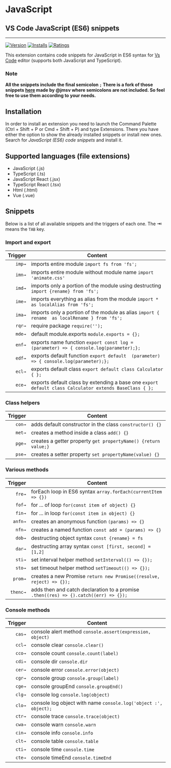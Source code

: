 # JavaScript
## VS Code JavaScript (ES6) snippets
-------------------

[![Version](https://vsmarketplacebadge.apphb.com/version/xabikos.JavaScriptSnippets.svg)](https://marketplace.visualstudio.com/items?itemName=xabikos.JavaScriptSnippets)
[![Installs](https://vsmarketplacebadge.apphb.com/installs/xabikos.JavaScriptSnippets.svg)](https://marketplace.visualstudio.com/items?itemName=xabikos.JavaScriptSnippets)
[![Ratings](https://vsmarketplacebadge.apphb.com/rating/xabikos.JavaScriptSnippets.svg)](https://marketplace.visualstudio.com/items?itemName=xabikos.JavaScriptSnippets)

This extension contains code snippets for JavaScript in ES6 syntax for [Vs Code][code] editor (supports both JavaScript and TypeScript).

### Note
**All the snippets include the final semicolon `;` There is a fork of those snippets [here](https://marketplace.visualstudio.com/items?itemName=jmsv.JavaScriptSnippetsStandard)
made by @jmsv where semicolons are not included. So feel free to use them according to your needs.**

## Installation

In order to install an extension you need to launch the Command Palette (Ctrl + Shift + P or Cmd + Shift + P) and type Extensions.
There you have either the option to show the already installed snippets or install new ones. Search for *JavaScript (ES6) code snippets* and install it.

## Supported languages (file extensions)
* JavaScript (.js)
* TypeScript (.ts)
* JavaScript React (.jsx)
* TypeScript React (.tsx)
* Html (.html)
* Vue (.vue)

## Snippets

Below is a list of all available snippets and the triggers of each one. The **⇥** means the `TAB` key.

### Import and export
| Trigger  | Content |
| -------: | ------- |
| `imp→`   | imports entire module `import fs from 'fs';`|
| `imn→`   | imports entire module without module name `import 'animate.css'` |
| `imd→`   | imports only a portion of the module using destructing  `import {rename} from 'fs';` |
| `ime→`   | imports everything as alias from the module `import * as localAlias from 'fs';` |
| `ima→`   | imports only a portion of the module as alias `import { rename  as localRename } from 'fs';` |
| `rqr→`   | require package `require('');`|
| `mde→`   | default module.exports `module.exports = {};`|
| `enf→`   | exports name function `export const log = (parameter) => { console.log(parameter);};` |
| `edf→`   | exports default function `export default  (parameter) => { console.log(parameter);};` |
| `ecl→`   | exports default class `export default class Calculator { };` |
| `ece→`   | exports default class by extending a base one `export default class Calculator extends BaseClass { };` |

### Class helpers
| Trigger  | Content |
| -------: | ------- |
| `con→`   | adds default constructor in the class `constructor() {}`|
| `met→`   | creates a method inside a class `add() {}` |
| `pge→`   | creates a getter property `get propertyName() {return value;}` |
| `pse→`   | creates a setter property `set propertyName(value) {}` |

### Various methods
| Trigger  | Content |
| -------: | ------- |
| `fre→`   | forEach loop in ES6 syntax `array.forEach(currentItem => {})`|
| `fof→`   | for ... of loop `for(const item of object) {}` |
| `fin→`   | for ... in loop `for(const item in object) {}` |
| `anfn→`  | creates an anonymous function `(params) => {}` |
| `nfn→`   | creates a named function `const add = (params) => {}` |
| `dob→`   | destructing object syntax `const {rename} = fs` |
| `dar→`   | destructing array syntax `const [first, second] = [1,2]` |
| `sti→`   | set interval helper method `setInterval(() => {});` |
| `sto→`   | set timeout helper method `setTimeout(() => {});` |
| `prom→`  | creates a new Promise `return new Promise((resolve, reject) => {});`|
| `thenc→` | adds then and catch declaration to a promise `.then((res) => {).catch((err) => {});`|

### Console methods
| Trigger  | Content |
| -------: | ------- |
| `cas→`   | console alert method `console.assert(expression, object)`|
| `ccl→`   | console clear `console.clear()` |
| `cco→`   | console count `console.count(label)` |
| `cdi→`   | console dir `console.dir` |
| `cer→`   | console error `console.error(object)` |
| `cgr→`   | console group `console.group(label)` |
| `cge→`   | console groupEnd `console.groupEnd()` |
| `clg→`   | console log `console.log(object)` |
| `clo→`   | console log object with name `console.log('object :', object);` |
| `ctr→`   | console trace `console.trace(object)` |
| `cwa→`   | console warn `console.warn` |
| `cin→`   | console info `console.info` |
| `clt→`   | console table `console.table` |
| `cti→`   | console time `console.time` |
| `cte→`   | console timeEnd `console.timeEnd` |

[code]: https://code.visualstudio.com/
